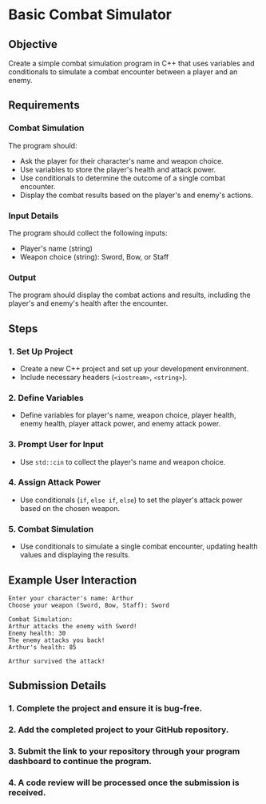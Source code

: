 # Basic Combat Simulator

## Objective

Create a simple combat simulation program in C++ that uses variables and conditionals to simulate a combat encounter between a player and an enemy.

## Requirements

### Combat Simulation

The program should:
- Ask the player for their character's name and weapon choice.
- Use variables to store the player's health and attack power.
- Use conditionals to determine the outcome of a single combat encounter.
- Display the combat results based on the player's and enemy's actions.

### Input Details

The program should collect the following inputs:
- Player's name (string)
- Weapon choice (string): Sword, Bow, or Staff

### Output

The program should display the combat actions and results, including the player's and enemy's health after the encounter.

## Steps

### 1. Set Up Project

- Create a new C++ project and set up your development environment.
- Include necessary headers (`<iostream>`, `<string>`).

### 2. Define Variables

- Define variables for player's name, weapon choice, player health, enemy health, player attack power, and enemy attack power.

### 3. Prompt User for Input

- Use `std::cin` to collect the player's name and weapon choice.

### 4. Assign Attack Power

- Use conditionals (`if`, `else if`, `else`) to set the player's attack power based on the chosen weapon.

### 5. Combat Simulation

- Use conditionals to simulate a single combat encounter, updating health values and displaying the results.

## Example User Interaction

```plaintext
Enter your character's name: Arthur
Choose your weapon (Sword, Bow, Staff): Sword

Combat Simulation:
Arthur attacks the enemy with Sword!
Enemy health: 30
The enemy attacks you back!
Arthur's health: 85

Arthur survived the attack!
```
## Submission Details

### 1. Complete the project and ensure it is bug-free.

### 2. Add the completed project to your GitHub repository.

### 3. Submit the link to your repository through your program dashboard to continue the program.

### 4. A code review will be processed once the submission is received.

